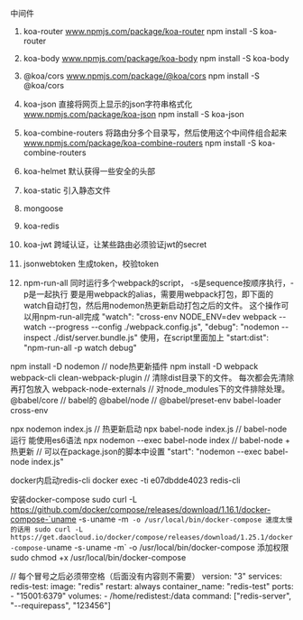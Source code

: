 中间件
1. koa-router
    www.npmjs.com/package/koa-router
    npm install -S koa-router

2. koa-body
    www.npmjs.com/package/koa-body
    npm install -S koa-body

3. @koa/cors
    www.npmjs.com/package/@koa/cors
    npm install -S @koa/cors

4. koa-json
    直接将网页上显示的json字符串格式化
    www.npmjs.com/package/koa-json
    npm install -S koa-json

5. koa-combine-routers
    将路由分多个目录写，然后使用这个中间件组合起来
    www.npmjs.com/package/koa-combine-routers
    npm install -S koa-combine-routers

6. koa-helmet
    默认获得一些安全的头部

7. koa-static
    引入静态文件
    
8. mongoose
9. koa-redis
10. koa-jwt
    跨域认证，让某些路由必须验证jwt的secret
11. jsonwebtoken
    生成token，校验token
12. npm-run-all
    同时运行多个webpack的script， -s是sequence按顺序执行，-p是一起执行
    要是用webpack的alias，需要用webpack打包，即下面的watch自动打包，然后用nodemon热更新启动打包之后的文件。  这个操作可以用npm-run-all完成
    "watch": "cross-env NODE_ENV=dev webpack --watch --progress --config ./webpack.config.js",
    "debug": "nodemon --inspect ./dist/server.bundle.js"
    使用，在script里面加上
    "start:dist": "npm-run-all -p watch debug"

npm install -D nodemon  // node热更新插件
npm install -D webpack webpack-cli
clean-webpack-plugin  // 清除dist目录下的文件。 每次都会先清除再打包放入
webpack-node-externals  // 对node_modules下的文件排除处理。
@babel/core  // babel的
@babel/node  // 
@babel/preset-env
babel-loader
cross-env

npx nodemon index.js                 // 热更新启动
npx babel-node index.js              // babel-node运行  能使用es6语法
npx nodemon --exec babel-node index  // babel-node + 热更新
// 可以在package.json的脚本中设置 "start": "nodemon --exec babel-node index.js"

docker内启动redis-cli
docker exec -ti e07dbdde4023 redis-cli        

安装docker-compose
sudo curl -L https://github.com/docker/compose/releases/download/1.16.1/docker-compose-`uname -s`-`uname -m` -o /usr/local/bin/docker-compose
速度太慢的话用
sudo curl -L https://get.daocloud.io/docker/compose/releases/download/1.25.1/docker-compose-`uname -s`-`uname -m` -o /usr/local/bin/docker-compose
添加权限
sudo chmod +x /usr/local/bin/docker-compose

// 每个冒号之后必须带空格（后面没有内容则不需要）
version: "3"
services: 
  redis-test: 
    image: "redis"
    restart: always
    container_name: "redis-test"
    ports: 
        - "15001:6379"
    volumes:
        - /home/redistest:/data
    command: ["redis-server", "--requirepass", "123456"]
